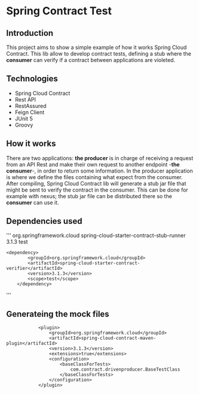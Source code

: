 # Spring Contract Test

## Introduction
This project aims to show a simple example of how it works Spring Cloud Contract. This lib allow to develop contract tests, defining a stub where the **consumer** can verify if a contract between applications are violeted.

## Technologies
- Spring Cloud Contract
- Rest API
- RestAssured
- Feign Client
- JUnit 5
- Groovy

## How it works

There are two applications: **the producer** is in charge of receiving a request from an API Rest and make their own request to another endpoint -**the consumer**-, in order to return some information. In the producer application is where we define the files containing what expect from the consumer. After compiling, Spring Cloud Contract lib will generate a stub jar file that might be sent to verify the contract in the consumer. This can be done for example with nexus; the stub jar file can be distributed there so the **consumer** can use it.

## Dependencies used

'''
		<dependency>
			<groupId>org.springframework.cloud</groupId>
			<artifactId>spring-cloud-starter-contract-stub-runner</artifactId>
			<version>3.1.3</version>
			<scope>test</scope>
		</dependency>
		
    <dependency>
			<groupId>org.springframework.cloud</groupId>
			<artifactId>spring-cloud-starter-contract-verifier</artifactId>
			<version>3.1.3</version>
			<scope>test</scope>
		</dependency>
'''

## Generateing the mock files

```
			<plugin>
				<groupId>org.springframework.cloud</groupId>
				<artifactId>spring-cloud-contract-maven-plugin</artifactId>
				<version>3.1.3</version>
				<extensions>true</extensions>
				<configuration>
					<baseClassForTests>
						com.contract.drivenproducer.BaseTestClass
					</baseClassForTests>
				</configuration>
			</plugin>
```
